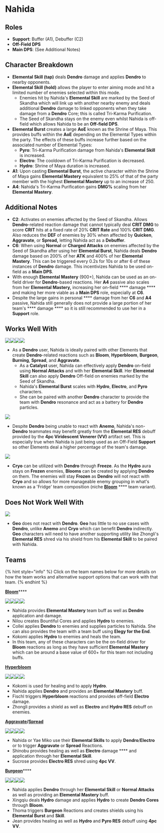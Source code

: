 # Nahida

## Roles

* **Support**: Buffer (A1), Debuffer (C2)
* **Off-Field DPS**
* **Main DPS**: (See Additional Notes)

## Character Breakdown

* **Elemental Skill (tap)** deals **Dendro** damage and applies **Dendro** to nearby opponents.&#x20;
* **Elemental Skill (hold)** allows the player to enter aiming mode and hit a limited number of enemies selected within this mode.&#x20;
  * Enemies hit by Nahida's **Elemental Skill** are marked by the Seed of Skandha which will link up with another nearby enemy and deals additional **Dendro** damage to linked opponents when they take damage from a **Dendro** Core; this is called Tri-Karma Purification.
  * The Seed of Skandha stays on the enemy even whilst Nahida is off-field which allows Nahida to be an **Off-field DPS**.
* **Elemental Burst** creates a large **AoE** known as the Shrine of Maya. This provides buffs within the **AoE** depending on the Elemental Types within the party. The effects of these buffs increase further based on the associated number of Elemental Types:
  * **Pyro**: Tri-Karma Purification damage from Nahida's **Elemental Skill** is increased.
  * **Electro**: The cooldown of Tri-Karma Purification is decreased.
  * **Hydro**: Shrine of Maya duration is increased.
* **A1**: Upon casting **Elemental Burst**, the active character within the Shrine of Maya gains **Elemental Mastery** equivalent to 25% of that of the party member with the highest **Elemental Mastery** up to an increase of 250.
* **A4**: Nahida's Tri-Karma Purification gains **DMG%** scaling from her **Elemental Mastery**.

## Additional Notes

* **C2**: Activates on enemies affected by the Seed of Skandha. Allows **Dendro**-related reaction damage that cannot typically deal **CRIT DMG** to score **CRIT** hits at a fixed rate of 20% **CRIT Rate** and 100% **CRIT DMG**. Also reduces the **DEF** of enemies by 30% when affected by **Quicken**, **Aggravate**, or **Spread,** letting Nahida act as a **Debuffer**.
* **C6**: When using **Normal** or **Charged Attacks** on enemies affected by the Seed of Skandha after using her **Elemental Burst**, Nahida deals **Dendro** damage based on 200% of her **ATK** and 400% of her **Elemental Mastery**. This can be triggered every 0.2s for 10s or after 6 of these instances of **Dendro** damage. This incentivizes Nahida to be used on-field as a **Main DPS**.
* With enough **Elemental Mastery** (900+), Nahida can be used as an on-field driver for **Dendro**-based reactions. Her **A4** passive also scales from her **Elemental Mastery,** increasing her on-field **** damage **** and making her more viable as a **Main DPS** role, especially at **C6**.
* Despite the large gains in personal **** damage from her **C6** and **A4** passive, Nahida still generally does not provide a large portion of her team's **** damage **** so it is still recommended to use her in a **Support** role.

## Works Well With

![](../../.gitbook/assets/ui\_icon\_dendro.webp)![](../../.gitbook/assets/ui\_icon\_hydro.webp)![](../../.gitbook/assets/ui\_icon\_electro.webp)![](../../.gitbook/assets/ui\_icon\_pyro.webp)

* As a **Dendro** user, Nahida is ideally paired with other Elements that create **Dendro**-related reactions such as **Bloom**, **Hyperbloom**, **Burgeon**, **Burning**, **Spread**, and **Aggravate**.&#x20;
  * As a **Catalyst** user, Nahida can effectively apply **Dendro** on-field using **Normal Attacks** and with her **Elemental Skill**. Her **Elemental Skill** can also apply **Dendro** Off-field on enemies marked by the Seed of Skandha.
  * Nahida's **Elemental Burst** scales with **Hydro**, **Electro**, and **Pyro** characters.
  * She can be paired with another **Dendro** character to provide the team with **Dendro** resonance and act as a battery for **Dendro** particles.

![](../../.gitbook/assets/ui\_icon\_anemo.webp)

* Despite **Dendro** being unable to react with **Anemo**, Nahida's non-**Dendro** teammates may benefit greatly from the **Elemental RES** debuff provided by the **4pc Viridescent Venerer (VV)** artifact set. This is especially true when Nahida is just being used as an Off-Field **Support** so other Elements deal a higher percentage of the team's damage.&#x20;

![](../../.gitbook/assets/ui\_icon\_cryo.webp)

* **Cryo** can be utilized with **Dendro** through **Freeze**. As the **Hydro** aura stays on **Frozen** enemies, **Blooms** can be created by applying **Dendro** on them. The enemies will stay **Frozen** as **Dendro** will not react with **Cryo** and so allows for more manageable enemy grouping in what's known as a 'Fridge' team composition (niche [**Bloom**](../../teams/anemo-1.md) **** team variant).

## Does Not Work Well With

![](../../.gitbook/assets/ui\_icon\_geo.webp)

* **Geo** does not react with **Dendro**. **Geo** has little to no use cases with **Dendro**, unlike **Anemo** and **Cryo** which can benefit **Dendro** indirectly. **Geo** characters will need to have another supporting utility like Zhongli's **Elemental RES** shred via his shield from his **Elemental Skill** to be paired with Nahida.

## Teams

{% hint style="info" %}
Click on the team names below for more details on how the team works and alternative support options that can work with that team.
{% endhint %}

[**Bloom**](../../teams/anemo-1.md)****

![](../../.gitbook/assets/ui\_avataricon\_nahida.png)![](../../.gitbook/assets/ui\_avataricon\_nilou.png)![](../../.gitbook/assets/ui\_avataricon\_kokomi.png)![](../../.gitbook/assets/ui\_avataricon\_collei.png)

* Nahida provides **Elemental Mastery** team buff as well as **Dendro** application and damage.
* Nilou creates Bountiful Cores and applies **Hydro** to enemies.
* Collei applies **Dendro** to enemies and supplies particles to Nahida. She can also provides the team with a team buff using **Elegy for the End**.
* Kokomi applies **Hydro** to enemies and heals the team.
* In this team, any of these characters can be the on-field driver for **Bloom** reactions as long as they have sufficient **Elemental Mastery** which can be around a base value of 600+ for this team not including buffs.

****[**Hyperbloom**](../../teams/bloom-hyperbloom.md)****

![](../../.gitbook/assets/ui\_avataricon\_nahida.png)![](../../.gitbook/assets/ui\_avataricon\_kokomi.png)![](../../.gitbook/assets/ui\_avataricon\_fischl.png)![](../../.gitbook/assets/ui\_avataricon\_zhongli.png)

* Kokomi is used for healing and to apply **Hydro**.
* Nahida applies **Dendro** and provides an **Elemental Mastery** buff.
* Fischl triggers **Hyperbloom** reactions and provides off-field **Electro** damage.
* Zhongli provides a shield as well as **Electro** and **Hydro RES** debuff on enemies.

****[**Aggravate**](../../teams/quicken-aggravate.md)**/**[**Spread**](../../teams/quicken-spread.md)****

![](../../.gitbook/assets/ui\_avataricon\_nahida.png)![](../../.gitbook/assets/ui\_avataricon\_yae.png)![](../../.gitbook/assets/ui\_avataricon\_kuki\_shinobu.png)![](../../.gitbook/assets/ui\_avataricon\_sucrose.png)

* Nahida or Yae Miko use their **Elemental Skills** to apply **Dendro**/**Electro** or to trigger **Aggravate** or **Spread** Reactions.&#x20;
* Shinobu provides healing as well as **Electro** damage **** and application through her **Elemental Skill**.
* Sucrose provides **Electro RES** shred using **4pc VV**.

[**Burgeon**](../../teams/bloom-burgeon.md)****

![](../../.gitbook/assets/ui\_avataricon\_nahida.png)![](../../.gitbook/assets/ui\_avataricon\_xingqiu.png)![](../../.gitbook/assets/ui\_avataricon\_thoma.png)![](../../.gitbook/assets/ui\_avataricon\_jean.png)

* Nahida applies **Dendro** through her **Elemental Skill** or **Normal Attacks** as well as providing an **Elemental Mastery** buff.
* Xingqiu deals **Hydro** damage and applies **Hydro** to create **Dendro Cores** through **Bloom**.&#x20;
* Thoma triggers **Burgeon** Reactions and creates shields using his **Elemental Burst** and **Skill**.
* Jean provides healing as well as **Hydro** and **Pyro RES** debuff using **4pc VV**.

